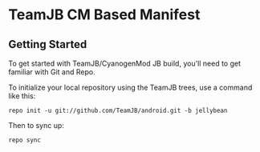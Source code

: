 TeamJB CM Based Manifest
===========

Getting Started
---------------

To get started with TeamJB/CyanogenMod JB build, you'll need to get familiar with Git and Repo.

To initialize your local repository using the TeamJB trees, use a command like this:

    repo init -u git://github.com/TeamJB/android.git -b jellybean

Then to sync up:

    repo sync